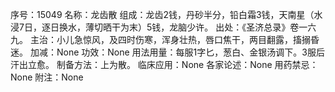序号：15049
名称：龙齿散
组成：龙齿2钱，丹砂半分，铅白霜3钱，天南星（水浸7日，逐日换水，薄切晒干为末）5钱，龙脑少许。
出处：《圣济总录》卷一六九。
主治：小儿急惊风，及四时伤寒，浑身壮热，唇口焦干，两目翻露，搐搦昏迷。
加减：None
功效：None
用法用量：每服1字匕，葱白、金银汤调下。3服后汗出立愈。
制备方法：上为散。
临床应用：None
各家论述：None
用药禁忌：None
附注：None
